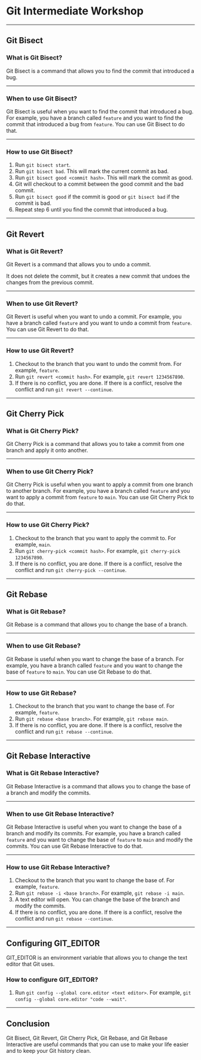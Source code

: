 <!-- theme: gaia -->
<!-- class: invert -->
<!-- paginate: true -->


# Git Intermediate Workshop

--------------------

## Git Bisect

### What is Git Bisect?

Git Bisect is a command that allows you to find the commit that introduced a bug.

--------------------

### When to use Git Bisect?

Git Bisect is useful when you want to find the commit that introduced a bug. For example, you have a branch called `feature` and you want to find the commit that introduced a bug from `feature`. You can use Git Bisect to do that.

--------------------

### How to use Git Bisect?

1. Run `git bisect start`.
2. Run `git bisect bad`. This will mark the current commit as bad.
3. Run `git bisect good <commit hash>`. This will mark the commit as good.
4. Git will checkout to a commit between the good commit and the bad commit.
5. Run `git bisect good` if the commit is good or `git bisect bad` if the commit is bad.
6. Repeat step 6 until you find the commit that introduced a bug.

--------------------

## Git Revert

### What is Git Revert?

Git Revert is a command that allows you to undo a commit.

It does not delete the commit, but it creates a new commit that undoes the changes from the previous commit.

--------------------

### When to use Git Revert?

Git Revert is useful when you want to undo a commit. For example, you have a branch called `feature` and you want to undo a commit from `feature`. You can use Git Revert to do that.

--------------------

### How to use Git Revert?

1. Checkout to the branch that you want to undo the commit from. For example, `feature`.
2. Run `git revert <commit hash>`. For example, `git revert 1234567890`.
3. If there is no conflict, you are done. If there is a conflict, resolve the conflict and run `git revert --continue`.

--------------------

## Git Cherry Pick

### What is Git Cherry Pick?

Git Cherry Pick is a command that allows you to take a commit from one branch and apply it onto another.

--------------------

### When to use Git Cherry Pick?

Git Cherry Pick is useful when you want to apply a commit from one branch to another branch. For example, you have a branch called `feature` and you want to apply a commit from `feature` to `main`. You can use Git Cherry Pick to do that.

--------------------

### How to use Git Cherry Pick?

1. Checkout to the branch that you want to apply the commit to. For example, `main`.
2. Run `git cherry-pick <commit hash>`. For example, `git cherry-pick 1234567890`.
3. If there is no conflict, you are done. If there is a conflict, resolve the conflict and run `git cherry-pick --continue`.

--------------------

## Git Rebase

### What is Git Rebase?

Git Rebase is a command that allows you to change the base of a branch.

--------------------

### When to use Git Rebase?

Git Rebase is useful when you want to change the base of a branch. For example, you have a branch called `feature` and you want to change the base of `feature` to `main`. You can use Git Rebase to do that.

--------------------

### How to use Git Rebase?

1. Checkout to the branch that you want to change the base of. For example, `feature`.
2. Run `git rebase <base branch>`. For example, `git rebase main`.
3. If there is no conflict, you are done. If there is a conflict, resolve the conflict and run `git rebase --continue`.

--------------------

## Git Rebase Interactive

### What is Git Rebase Interactive?

Git Rebase Interactive is a command that allows you to change the base of a branch and modify the commits.

--------------------

### When to use Git Rebase Interactive?

Git Rebase Interactive is useful when you want to change the base of a branch and modify its commits. For example, you have a branch called `feature` and you want to change the base of `feature` to `main` and modify the commits. You can use Git Rebase Interactive to do that.

--------------------

### How to use Git Rebase Interactive?

1. Checkout to the branch that you want to change the base of. For example, `feature`.
2. Run `git rebase -i <base branch>`. For example, `git rebase -i main`.
3. A text editor will open. You can change the base of the branch and modify the commits.
4. If there is no conflict, you are done. If there is a conflict, resolve the conflict and run `git rebase --continue`.

--------------------

## Configuring GIT_EDITOR

GIT_EDITOR is an environment variable that allows you to change the text editor that Git uses.

### How to configure GIT_EDITOR?

1. Run `git config --global core.editor <text editor>`. For example, `git config --global core.editor "code --wait"`.

--------------------

## Conclusion

Git Bisect, Git Revert, Git Cherry Pick, Git Rebase, and Git Rebase Interactive are useful commands that you can use to make your life easier and to keep your Git history clean.
